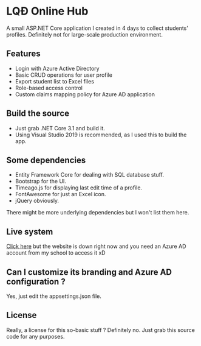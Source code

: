 ﻿# LQĐ Online Hub
A small ASP.NET Core application I created in 4 days to collect students' profiles.
Definitely not for large-scale production environment.

## Features
- Login with Azure Active Directory
- Basic CRUD operations for user profile
- Export student list to Excel files
- Role-based access control
- Custom claims mapping policy for Azure AD application

## Build the source
- Just grab .NET Core 3.1 and build it.
- Using Visual Studio 2019 is recommended, as I used this to build the app.

## Some dependencies
- Entity Framework Core for dealing with SQL database stuff.
- Bootstrap for the UI.
- Timeago.js for displaying last edit time of a profile.
- FontAwesome for just an Excel icon.
- jQuery obviously.

There might be more underlying dependencies but I won't list them here.

## Live system
[Click here](https://lqdonlinehub.azurewebsites.net) but the website is down right now and you need an Azure AD account from my school to access it xD

## Can I customize its branding and Azure AD configuration ?
Yes, just edit the appsettings.json file.

## License
Really, a license for this so-basic stuff ? Definitely no. Just grab this source code for any purposes.
